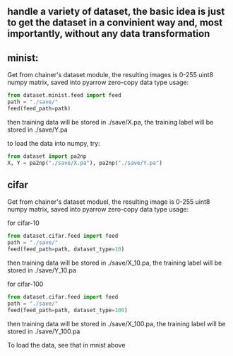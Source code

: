 ## handle a variety of dataset, the basic idea is just to get the dataset in a convinient way and, most importantly, without any data transformation

## minist:
Get from chainer's dataset module, the resulting images is 0-255 uint8 numpy matrix, saved into pyarrow zero-copy data type
usage:
```python
from dataset.minist.feed import feed
path = "./save/"
feed(feed_path=path)
```
then training data will be stored in ./save/X.pa, the training label will be stored in ./save/Y.pa

to load the data into numpy, try:
```python
from dataset import pa2np
X, Y = pa2np("./save/X.pa"), pa2np("./save/Y.pa")
```

## cifar
Get from chainer's dataset moduel, the resulting image is 0-255 uint8 numpy matrix, saved into pyarrow zero-copy data type
usage:

for cifar-10
```python
from dataset.cifar.feed import feed
path = "./save/"
feed(feed_path=path, dataset_type=10)
```
then training data will be stored in ./save/X_10.pa, the training label will be stored in ./save/Y_10.pa

for cifar-100
```python
from dataset.cifar.feed import feed
path = "./save/"
feed(feed_path=path, dataset_type=100)
```
then training data will be stored in ./save/X_100.pa, the training label will be stored in ./save/Y_100.pa

To load the data, see that in mnist above
